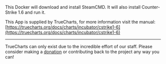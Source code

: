 This Docker will download and install SteamCMD. It will also install Counter-Strike 1.6 and run it.


This App is supplied by TrueCharts, for more information visit the manual: [https://truecharts.org/docs/charts/incubator/cstrike1-6](https://truecharts.org/docs/charts/incubator/cstrike1-6)

---

TrueCharts can only exist due to the incredible effort of our staff.
Please consider making a [donation](https://truecharts.org/docs/about/sponsor) or contributing back to the project any way you can!
